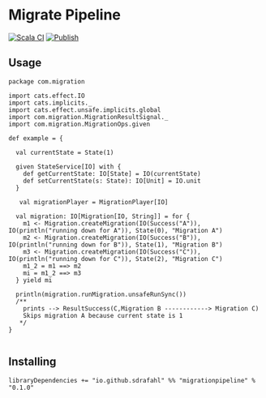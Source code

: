 # Migrate Pipeline

[![Scala CI](https://github.com/sdrafahl/migratepipeline/actions/workflows/scala.yml/badge.svg)](https://github.com/sdrafahl/migratepipeline/actions/workflows/scala.yml)
[![Publish](https://github.com/sdrafahl/migratepipeline/actions/workflows/release.yml/badge.svg)](https://github.com/sdrafahl/migratepipeline/actions/workflows/release.yml)

## Usage

```
package com.migration

import cats.effect.IO
import cats.implicits._
import cats.effect.unsafe.implicits.global
import com.migration.MigrationResultSignal._
import com.migration.MigrationOps.given

def example = {

  val currentState = State(1)

  given StateService[IO] with {
    def getCurrentState: IO[State] = IO(currentState)
    def setCurrentState(s: State): IO[Unit] = IO.unit
  }

   val migrationPlayer = MigrationPlayer[IO]  

  val migration: IO[Migration[IO, String]] = for {
    m1 <- Migration.createMigration(IO(Success("A")), IO(println("running down for A")), State(0), "Migration A")
    m2 <- Migration.createMigration(IO(Success("B")), IO(println("running down for B")), State(1), "Migration B")
    m3 <- Migration.createMigration(IO(Success("C")), IO(println("running down for C")), State(2), "Migration C")
    m1_2 = m1 ==> m2
    mi = m1_2 ==> m3
  } yield mi

  println(migration.runMigration.unsafeRunSync())
  /**
    prints --> ResultSuccess(C,Migration B ------------> Migration C)
    Skips migration A because current state is 1
   */
}


```

## Installing

```
libraryDependencies += "io.github.sdrafahl" %% "migrationpipeline" % "0.1.0"
```
